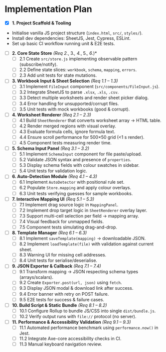 # Implementation Plan

 - [x] **1. Project Scaffold & Tooling**  
  - Initialise vanilla JS project structure (`index.html`, `src/`, `styles/`).  
  - Install dev dependencies: SheetJS, Jest, Cypress, ESLint.  
  - Set up basic CI workflow running unit & E2E tests.

- [ ] **2. Core State Store** *(Req 2.*, 3.*, 4.*, 5.*, 6.*)*  
  - [ ] 2.1 Create `src/store.js` implementing observable pattern (subscribe/notify).  
  - [ ] 2.2 Define state slices: `workbook`, `schema`, `mapping`, `errors`.  
  - [ ] 2.3 Add unit tests for state mutations.

- [ ] **3. Workbook Input & Sheet Selection** *(Req 1.1 – 1.3)*  
  - [ ] 3.1 Implement `FileInput` component (`src/components/FileInput.js`).  
  - [ ] 3.2 Integrate SheetJS to parse `.xlsx`, `.xls`, `.csv`.  
  - [ ] 3.3 Detect multiple worksheets and render sheet picker dialog.  
  - [ ] 3.4 Error handling for unsupported/corrupt files.  
  - [ ] 3.5 Unit tests with mock workbooks (good & corrupt).

- [ ] **4. Worksheet Renderer** *(Req 2.1 – 2.3)*  
  - [ ] 4.1 Build `SheetRenderer` that converts worksheet array → HTML table.  
  - [ ] 4.2 Render merged regions with visual overlay.  
  - [ ] 4.3 Evaluate formula cells, ignore formula text.  
  - [ ] 4.4 Ensure scroll performance for 500×50 grid (<1 s render).  
  - [ ] 4.5 Component tests measuring render time.

- [ ] **5. Schema Input Panel** *(Req 3.1 – 3.2)*  
  - [ ] 5.1 Implement `SchemaInput` component for file paste/upload.  
  - [ ] 5.2 Validate JSON syntax and presence of `properties`.  
  - [ ] 5.3 Display schema fields with colour swatches in sidebar.  
  - [ ] 5.4 Unit tests for validation logic.

- [ ] **6. Auto-Detection Module** *(Req 4.1 – 4.3)*  
  - [ ] 6.1 Implement `AutoDetector` with positional rule set.  
  - [ ] 6.2 Populate `Store.mapping` and apply colour overlays.  
  - [ ] 6.3 Unit tests verifying guesses for sample workbooks.

- [ ] **7. Interactive Mapping UI** *(Req 5.1 – 5.3)*  
  - [ ] 7.1 Implement drag source logic in `MappingPanel`.  
  - [ ] 7.2 Implement drop target logic in `SheetRenderer` overlay layer.  
  - [ ] 7.3 Support multi-cell selection per field -> mapping array.  
  - [ ] 7.4 Visual feedback for unmapped fields.  
  - [ ] 7.5 Component tests simulating drag-and-drop.

- [ ] **8. Template Manager** *(Req 6.1 – 6.3)*  
  - [ ] 8.1 Implement `saveTemplate(mapping)` → downloadable JSON.  
  - [ ] 8.2 Implement `loadTemplate(file)` with validation against current sheet.  
  - [ ] 8.3 Warning UI for missing cell addresses.  
  - [ ] 8.4 Unit tests for serialise/deserialise.

- [ ] **9. JSON Exporter & Callback** *(Req 7.1 – 7.4)*  
  - [ ] 9.1 Transform mapping → JSON respecting schema types (arrays/scalars).  
  - [ ] 9.2 Create `Exporter.post(url, json)` using `fetch`.  
  - [ ] 9.3 Display JSON modal & download link after success.  
  - [ ] 9.4 Error banner with retry on POST failure.  
  - [ ] 9.5 E2E tests for success & failure cases.

- [ ] **10. Build Script & Static Bundle** *(Req 8.1 – 8.2)*  
  - [ ] 10.1 Configure Rollup to bundle JS/CSS into single `dist/bundle.js`.  
  - [ ] 10.2 Verify output runs with `file://` protocol (no server).

- [ ] **11. Performance & Accessibility Validation** *(Req 9.1 – 9.3)*  
  - [ ] 11.1 Automated performance benchmark using `performance.now()` in Jest.  
  - [ ] 11.2 Integrate Axe-core accessibility checks in CI.  
  - [ ] 11.3 Manual keyboard navigation review.
